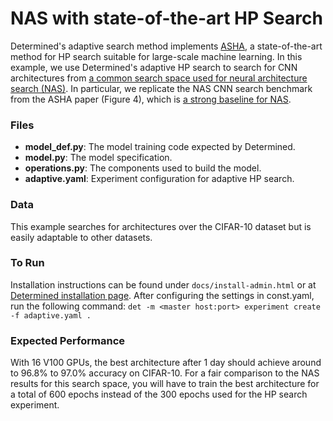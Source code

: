 # NAS with state-of-the-art HP Search
Determined's adaptive search method implements [ASHA](https://arxiv.org/pdf/1810.05934.pdf), a state-of-the-art method for HP search suitable for large-scale machine learning.  In this example, we use Determined's adaptive HP search to search for CNN architectures from [a common search space used for neural architecture search (NAS)](https://arxiv.org/abs/1806.09055).  In particular, we replicate the NAS CNN search benchmark from the ASHA paper (Figure 4), which is [a strong baseline for NAS](https://arxiv.org/abs/1902.07638).

### Files
* **model_def.py**: The model training code expected by Determined.
* **model.py**: The model specification.
* **operations.py**: The components used to build the model.
* **adaptive.yaml**: Experiment configuration for adaptive HP search.

### Data
This example searches for architectures over the CIFAR-10 dataset but is easily adaptable to other datasets.

### To Run
Installation instructions can be found under `docs/install-admin.html` or at [Determined installation page](https://docs.determined.ai/latest/index.html). 
After configuring the settings in const.yaml, run the following command: `det -m <master host:port> experiment create -f adaptive.yaml . `

### Expected Performance
With 16 V100 GPUs, the best architecture after 1 day should achieve around to 96.8\% to 97.0\% accuracy on CIFAR-10.  For a fair comparison to the NAS results for this search space, you will have to train the best architecture for a total of 600 epochs instead of the 300 epochs used for the HP search experiment.
